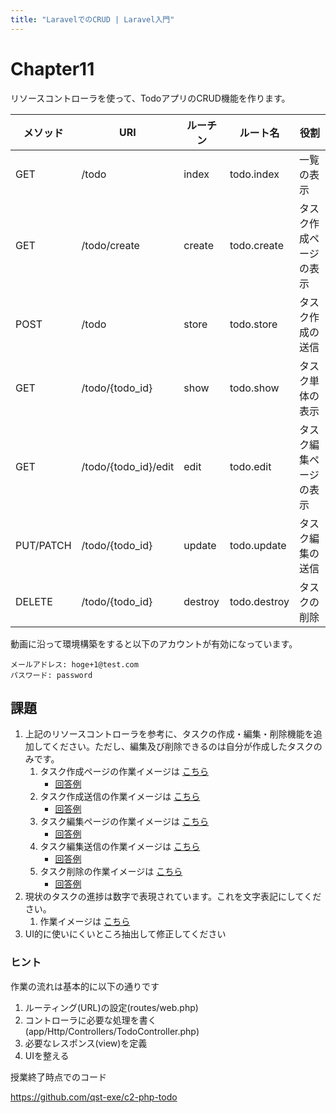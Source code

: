 ```yaml
---
title: "LaravelでのCRUD | Laravel入門"
---
```


# Chapter11

リソースコントローラを使って、TodoアプリのCRUD機能を作ります。

| メソッド | URI | ルーチン | ルート名 | 役割 |
|---|---|---|---|---|
| GET | /todo |	index | todo.index | 一覧の表示 |
| GET | /todo/create | create | todo.create | タスク作成ページの表示 |
| POST | /todo | store | todo.store | タスク作成の送信 |
| GET | /todo/{todo_id} | show | todo.show | タスク単体の表示 |
| GET | /todo/{todo_id}/edit | edit | todo.edit | タスク編集ページの表示 |
| PUT/PATCH| /todo/{todo_id} |update|todo.update | タスク編集の送信 |
| DELETE | /todo/{todo_id} |destroy|todo.destroy | タスクの削除 |


動画に沿って環境構築をすると以下のアカウントが有効になっています。

```
メールアドレス: hoge+1@test.com
パスワード: password
```


## 課題

1. 上記のリソースコントローラを参考に、タスクの作成・編集・削除機能を追加してください。ただし、編集及び削除できるのは自分が作成したタスクのみです。
    1. タスク作成ページの作業イメージは [こちら](https://github.com/qst-exe/c2-php-todo/issues/4)
        - [回答例](https://github.com/qst-exe/c2-php-todo/pull/9/files)
    1. タスク作成送信の作業イメージは [こちら](https://github.com/qst-exe/c2-php-todo/issues/5)
        - [回答例](https://github.com/qst-exe/c2-php-todo/pull/10/files)
    1. タスク編集ページの作業イメージは [こちら](https://github.com/qst-exe/c2-php-todo/issues/6)
        - [回答例](https://github.com/qst-exe/c2-php-todo/pull/11/files)
    1. タスク編集送信の作業イメージは [こちら](https://github.com/qst-exe/c2-php-todo/issues/7)
        - [回答例](https://github.com/qst-exe/c2-php-todo/pull/12/files)
    1. タスク削除の作業イメージは [こちら](https://github.com/qst-exe/c2-php-todo/issues/8)
        - [回答例](https://github.com/qst-exe/c2-php-todo/pull/13/files)
1. 現状のタスクの進捗は数字で表現されています。これを文字表記にしてください。
    1. 作業イメージは [こちら](https://github.com/qst-exe/c2-php-todo/issues/13) 
1. UI的に使いにくいところ抽出して修正してください    
    
### ヒント

作業の流れは基本的に以下の通りです

1. ルーティング(URL)の設定(routes/web.php)
1. コントローラに必要な処理を書く(app/Http/Controllers/TodoController.php)
1. 必要なレスポンス(view)を定義
1. UIを整える

授業終了時点でのコード

https://github.com/qst-exe/c2-php-todo
